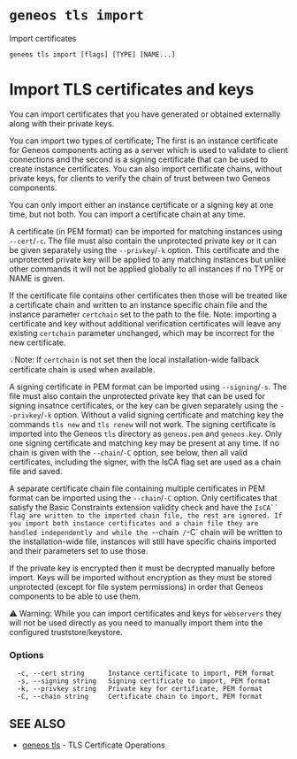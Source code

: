 # `geneos tls import`

Import certificates

```text
geneos tls import [flags] [TYPE] [NAME...]
```

# Import TLS certificates and keys

You can import certificates that you have generated or obtained externally along with their private keys.

You can import two types of certificate; The first is an instance certificate for Geneos components acting as a server which is used to validate to client connections and the second is a signing certificate that can be used to create instance certificates. You can also import certificate chains, without private keys, for clients to verify the chain of trust between two Geneos components.

You can only import either an instance certificate or a signing key at one time, but not both. You can import a certificate chain at any time.

A certificate (in PEM format) can be imported for matching instances using `--cert`/`-c`. The file must also contain the unprotected private key or it can be given separately using the `--privkey`/`-k` option. This certificate and the unprotected private key will be applied to any matching instances but unlike other commands it will not be applied globally to all instances if no TYPE or NAME is given.

If the certificate file contains other certificates then those will be treated like a certificate chain and written to an instance specific chain file and the instance parameter `certchain` set to the path to the file. Note: importing a certificate and key without additional verification certificates will leave any existing `certchain` parameter unchanged, which may be incorrect for the new certificate.

💡Note: If `certchain` is not set then the local installation-wide fallback certificate chain is used when available.

A signing certificate in PEM format can be imported using `--signing`/`-s`. The file must also contain the unprotected private key that can be used for signing insatnce certificates, or the key can be given separately using the `--privkey`/`-k` option. Without a valid signing certificate and matching key the commands `tls new` and `tls renew` will not work. The signing certificate is imported into the Geneos `tls` directory as `geneos.pem` and `geneos.key`. Only one signing certificate and matching key may be present at any time. If no chain is given with the `--chain`/`-C` option, see below, then all valid certificates, including the signer, with the IsCA flag set are used as a chain file and saved.

A separate certificate chain file containing multiple certificates in PEM format can be imported using the `--chain`/`-C` option. Only certificates that satisfy the Basic Constraints extension validity check and have the `IsCA`` flag are written to the imported chain file, the rest are ignored. If you import both instance certificates and a chain file they are handled independently and while the `--chain` /`-C` chain will be written to the installation-wide file, instances will still have specific chains imported and their parameters set to use those.

If the private key is encrypted then it must be decrypted manually before import. Keys will be imported without encryption as they must be stored unprotected (except for file system permissions) in order that Geneos components to be able to use them.

⚠ Warning: While you can import certificates and keys for `webservers` they will not be used directly as you need to manually import them into the configured truststore/keystore.

### Options

```text
  -c, --cert string      Instance certificate to import, PEM format
  -s, --signing string   Signing certificate to import, PEM format
  -k, --privkey string   Private key for certificate, PEM format
  -C, --chain string     Certificate chain to import, PEM format
```

## SEE ALSO

* [geneos tls](geneos_tls.md)	 - TLS Certificate Operations
